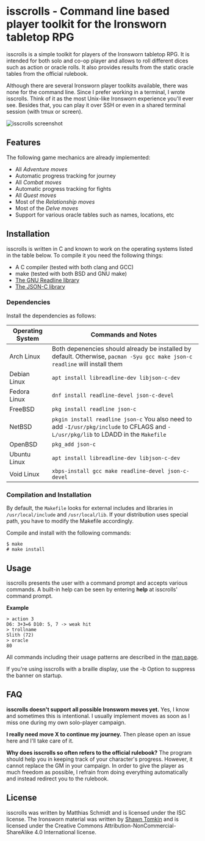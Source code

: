 # isscrolls - Command line based player toolkit for the Ironsworn tabletop RPG

 isscrolls is a simple toolkit for players of the Ironsworn tabletop RPG.  It is intended for both solo and co-op player and allows to roll different dices such as action or oracle rolls.  It also provides results from the static oracle tables from the official rulebook.

Although there are several Ironsworn player toolkits available, there was none for the command line.  Since I prefer working in a terminal, I wrote isscrolls.  Think of it as the most Unix-like Ironsworn experience you'll ever see.  Besides that, you can play it over SSH or even in a shared terminal session (with tmux or screen).

![isscrolls screenshot](https://xosc.org/misc/is.png)

## Features

The following game mechanics are already implemented:

* All _Adventure moves_
* Automatic progress tracking for journey
* All _Combat moves_
* Automatic progress tracking for fights
* All _Quest moves_
* Most of the _Relationship moves_
* Most of the _Delve moves_
* Support for various oracle tables such as names, locations, etc

## Installation

isscrolls is written in C and known to work on the operating systems listed in the table below.  To compile it you need the following things:

* A C compiler (tested with both clang and GCC)
* make (tested with both BSD and GNU make)
* [The GNU Readline library](https://tiswww.case.edu/php/chet/readline/rltop.html)
* [The JSON-C library](https://github.com/json-c/json-c)

### Dependencies

Install the dependencies as follows:

| Operating System | Commands and Notes |
| --- | --- |
| Arch Linux | Both depenencies should already be installed by default.  Otherwise, `pacman -Syu gcc make json-c readline` will install them |
| Debian Linux| `apt install libreadline-dev libjson-c-dev` |
| Fedora Linux | `dnf install readline-devel json-c-devel` |
| FreeBSD | `pkg install readline json-c` |
| NetBSD | `pkgin install readline json-c` You also need to add  `-I/usr/pkg/include` to CFLAGS and `-L/usr/pkg/lib` to LDADD in the `Makefile` |
| OpenBSD | `pkg_add json-c` |
| Ubuntu Linux| `apt install libreadline-dev libjson-c-dev` |
| Void Linux| `xbps-install gcc make readline-devel json-c-devel` |

### Compilation and Installation

By default, the `Makefile` looks for external includes and libraries in `/usr/local/include` and `/usr/local/lib`.  If your distribution uses special path, you have to modify the Makefile accordingly.

Compile and install with the following commands:

```
$ make
# make install
```

## Usage

isscrolls presents the user with a command prompt and accepts various commands.  A built-in help can be seen by entering __help__ at isscrolls' command prompt.

**Example**

```
> action 3
D6: 3+3=6 D10: 5, 7 -> weak hit
> trollname
Slith (72)
> oracle
80
```

All commands including their usage patterns are described in the [man page](https://xosc.org/isscrolls.html).

If you're using isscrolls with a braille display, use the -b Option to suppress the banner on startup.

## FAQ

**isscrolls doesn't support all possible Ironsworn moves yet.** Yes, I know and sometimes this is intentional.  I usually implement moves as soon as I miss one during my own solo-player campaign.

**I really need move X to continue my journey.** Then please open an issue here and I'll take care of it.

**Why does isscrolls so often refers to the official rulebook?** The program should help you in keeping track of your character's progress.  However, it cannot replace the GM in your campaign.  In order to give the player as much freedom as possible, I refrain from doing everything automatically and instead redirect you to the rulebook.

## License

isscrolls was written by Matthias Schmidt and is licensed under the ISC license.  The Ironsworn material was written by [Shawn Tomkin](https://www.ironswornrpg.com) and is licensed under the Creative Commons Attribution-NonCommercial-ShareAlike 4.0 International license.

